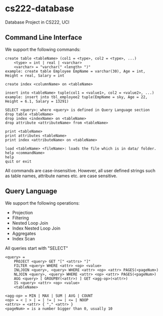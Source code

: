 cs222-database
==============

Database Project in CS222, UCI

Command Line Interface
----------------------
We support the following commands:

	create table <tableName> (col1 = <type>, col2 = <type>, ...)
		<type> = int | real | <varchar>
		<varchar> = "varchar(" <length> ")"
	example: create table Employee EmpName = varchar(30), Age = int, Height = real, Salary = int
	
	create index <columnName> on <tableName>
	
	insert into <tableName> tuple(col1 = <value1>, col2 = <value2>, ...)
	example: insert into tbl_employee2 tuple(EmpName = sky, Age = 22, Height = 6.1, Salary = 13291)
	
	SELECT <query>: where <query> is defined in Query Language section
	drop table <tableName>
	drop index <indexName> on <tableName>
	drop attribute <attributeName> from <tableName>
	
	print <tableName>
	print attributes <tableName>
	print index <attributeName> on <tableName>
	
	load <tableName> <fileName>: loads the file which is in data/ folder.
	help <commandName>
	help
	quit or exit
	
All commands are case-insensitive. However, all user defined strings such as table names, attribute names etc. are case sensitive.

Query Language
--------------
We support the following operations:
* Projection
* Filtering
* Nested Loop Join
* Index Nested Loop Join
* Aggregates
* Index Scan

All queries start with "SELECT"

	<query> = 
		PROJECT <query> GET "[" <attrs> "]"
		FILTER <query> WHERE <attr> <op> <value>
		INLJOIN <query>, <query> WHERE <attr> <op> <attr> PAGES(<pageNum>)
		NLJOIN <query>, <query> WHERE <attr> <op> <attr> PAGES(<pageNum>)
		AGG <query> [ GROUPBY(<attr>) ] GET <agg-op>(<attr>)
		IS <query> <attr> <op> <value>
		<tableName>
	
	<agg-op> = MIN | MAX | SUM | AVG | COUNT
	<op> = < | > | = | != | >= | <= | NOOP
	<attrs> = <attr> { "," <attr> }
	<pageNum> = is a number bigger than 0, usually 10

